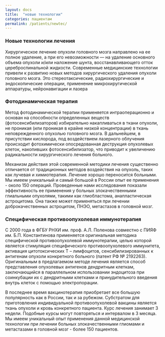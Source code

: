 ```yaml
---
layout: docs
title:  "новые технологии"
categories: пациентам
permalink: /patients/newtec/
---
```


### Новые технологии лечения

Хирургическое лечение опухоли головного мозга направлено на ее полное удаление, а при его невозможности — на удаление основного объема опухоли и/или наложение шунта, восстанавливающего отток цереброспинальной жидкости. Современные медицинские технологии привели к развитию новых методов хирургического удаления опухоли головного мозга. Это стереотаксические, радиохирургические и эндоскопические операции, применение микрохиругической аппаратуры, нейронавигации и лазера

### Фотодинамическая терапия

Метод фотодинамической терапии применяется интраоперационно и основан на способности определенных веществ (фотосенсибилизаторов) избирательно накапливаться в ткани опухоли, не проникая (или проникая в крайне низкой концентрации) в ткань неповрежденного опухолью головного мозга. В дальнейшем, в присутствии кислорода, под воздействием лазерного облучения происходит фотохимически опосредованная деструкция опухолевых клеток, накопивших фотосенсибилизатор, что приводит к увеличению радикальности хирургического лечения больного.

Механизм действия этой современной методики лечения существенно отличается от традиционных методов воздействия на опухоль, таких как лучевая и химиотерапия. Лечение хорошо переносится больными. Мы имеем уникальный и самый большой в России опыт ее применения - около 150 операций. Проведенные нами исследования показали эффективность ее применения у больных злокачественными глиальными опухолями, такими как глиобластома, анапластическая астроцитома. Она также может применяться при лечении доброкачественных астроцитом, ПНЭО, метастазов в головной мозг.

### Специфическая противоопухолевая иммунотерапия

С 2000 года в ФГБУ РНХИ им. проф. А.Л. Поленова совместно с ПИЯФ им. Б.П. Константинова применяется оригинальная методика специфической противоопухолевой иммунотерапии, целью которой является стимуляция специфического противоопухолевого иммунитета, активация цитотоксических Т – лимфоцитов, сенсибилизированных к антигенам опухоли конкретного больного (патент РФ № 2192263). Оригинальным в предлагаемом методе лечения является способ представления опухолевых антигенов дендритным клеткам, заключающийся в параллельном использовании эндоцитоза при соинкубации их с дендритными клетками и принудительного введения внутрь клеток с помощью электропорации. 

В последнее время вакцинотерапия приобретает все большую популярность как в России, так и за рубежом. Субстратом для приготовления индивидуальной противоопухолевой вакцины является ткань опухоли и кровь конкретного пациента. Курс лечения занимает 3 недели. Подобные курсы могут повторяться и интервалом в 3 месяца. Мы имеем уникальный опыт применения данной медицинской технологии при лечении больных злокачественными глиомами и метастазами в головной мозг - более 150 пациентов. 
